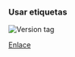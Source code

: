 ###  Usar etiquetas

![Version tag](https://igor.io/img/git-branching/version.png)

[Enlace](http://semver.org/lang/es/)
